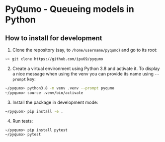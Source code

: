 # PyQumo - Queueing models in Python

## How to install for development

1. Clone the repository (say, to `/home/username/pyqumo`) and go to its root:

```bash
~> git clone https://github.com/ipu69/pyqumo
```

2. Create a virtual environment using Python 3.8 and activate it.
To display a nice message when using the venv you can provide its name using `--prompt` key:

```bash
~/pyqumo> python3.8 -m venv .venv --prompt pyqumo
~/pyqumo> source .venv/bin/activate
```

3. Install the package in development mode:

```bash
~/pyquom> pip install -e .
```

4. Run tests:

```bash
~/pyqumo> pip install pytest
~/pyqumo> pytest
```
